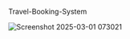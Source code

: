 Travel-Booking-System

![Screenshot 2025-03-01 073021](https://github.com/user-attachments/assets/53b2af52-0c31-4c26-bd0e-5989d1a9bc9f)
